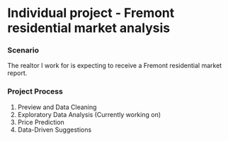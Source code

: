 # Individual project - Fremont residential market analysis
### Scenario
The realtor I work for is expecting to receive a Fremont residential market report.

### Project Process
1. Preview and Data Cleaning
2. Exploratory Data Analysis (Currently working on)
3. Price Prediction
4. Data-Driven Suggestions
